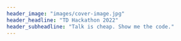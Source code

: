 ```yaml
---
header_image: "images/cover-image.jpg"
header_headline: "TD Hackathon 2022"
header_subheadline: "Talk is cheap. Show me the code."
---
```

